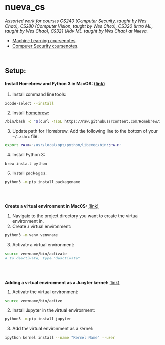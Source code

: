 # nueva_cs

_Assorted work for courses CS240 (Computer Security, taught by Wes Chao), CS280 (Computer Vision, taught by Wes Chao), CS320 (Intro ML, taught by Wes Chao), CS321 (Adv ML, taught by Wes Chao) at Nueva._
* [Machine Learning coursenotes](https://jennselby.github.io/MachineLearningCourseNotes/).
* [Computer Security coursenotes](https://jennselby.github.io/ComputerSecurityCourseNotes/).

<br/>

## Setup:
#### Install Homebrew and Python 3 in MacOS: [(link)](https://docs.python-guide.org/starting/install3/osx/)
1. Install command line tools:
```bash
xcode-select --install
```
2. Install [Homebrew](https://brew.sh/):
```bash
/bin/bash -c "$(curl -fsSL https://raw.githubusercontent.com/Homebrew/install/HEAD/install.sh)"
```
3. Update path for Homebrew. Add the following line to the bottom of your ```~/.zshrc``` file:
```bash
export PATH="/usr/local/opt/python/libexec/bin:$PATH"
```
4. Install Python 3:
```bash
brew install python
```
5. Install packages:
```bash
python3 -m pip install packagename
```

<br/>

<br/>

__Create a virtual environment in MacOS:__ [(link)](https://docs.python.org/3/tutorial/venv.html)
1. Navigate to the project directory you want to create the virtual environment in.
2. Create a virtual environment:
```bash
python3 -m venv venvname
```
3. Activate a virtual environment:
```bash
source venvname/bin/activate
# to deactivate, type "deactivate"
```

<br/>

<br/>

__Adding a virtual environment as a Jupyter kernel:__ [(link)](https://queirozf.com/entries/jupyter-kernels-how-to-add-change-remove)
1. Activate the virtual environment:
```bash
source venvname/bin/active
```
2. Install Jupyter in the virtual environment:
```bash
python3 -m pip install jupyter
```
3. Add the virtual environment as a kernel:
```bash
ipython kernel install --name "Kernel Name" --user
```

